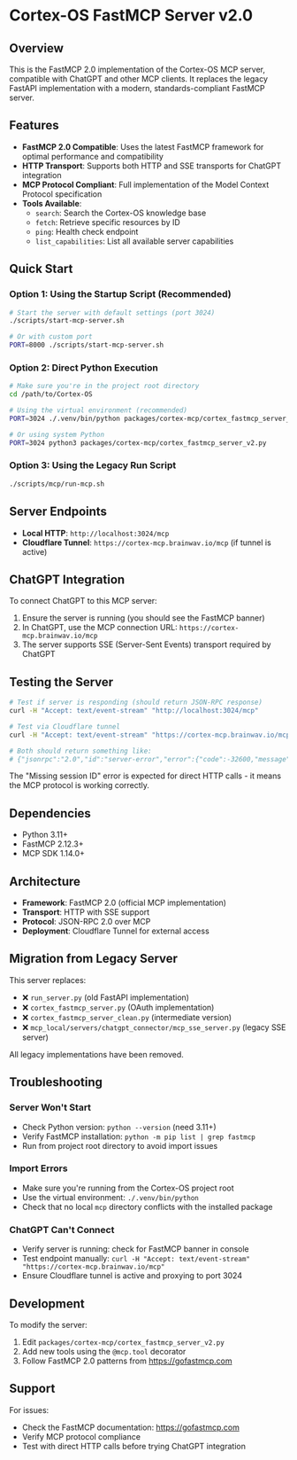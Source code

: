 # Cortex-OS FastMCP Server v2.0

## Overview

This is the FastMCP 2.0 implementation of the Cortex-OS MCP server, compatible with ChatGPT and other MCP clients. It replaces the legacy FastAPI implementation with a modern, standards-compliant FastMCP server.

## Features

- **FastMCP 2.0 Compatible**: Uses the latest FastMCP framework for optimal performance and compatibility
- **HTTP Transport**: Supports both HTTP and SSE transports for ChatGPT integration
- **MCP Protocol Compliant**: Full implementation of the Model Context Protocol specification
- **Tools Available**:
  - `search`: Search the Cortex-OS knowledge base
  - `fetch`: Retrieve specific resources by ID
  - `ping`: Health check endpoint
  - `list_capabilities`: List all available server capabilities

## Quick Start

### Option 1: Using the Startup Script (Recommended)

```bash
# Start the server with default settings (port 3024)
./scripts/start-mcp-server.sh

# Or with custom port
PORT=8000 ./scripts/start-mcp-server.sh
```

### Option 2: Direct Python Execution

```bash
# Make sure you're in the project root directory
cd /path/to/Cortex-OS

# Using the virtual environment (recommended)
PORT=3024 ./.venv/bin/python packages/cortex-mcp/cortex_fastmcp_server_v2.py

# Or using system Python
PORT=3024 python3 packages/cortex-mcp/cortex_fastmcp_server_v2.py
```

### Option 3: Using the Legacy Run Script

```bash
./scripts/mcp/run-mcp.sh
```

## Server Endpoints

- **Local HTTP**: `http://localhost:3024/mcp`
- **Cloudflare Tunnel**: `https://cortex-mcp.brainwav.io/mcp` (if tunnel is active)

## ChatGPT Integration

To connect ChatGPT to this MCP server:

1. Ensure the server is running (you should see the FastMCP banner)
2. In ChatGPT, use the MCP connection URL: `https://cortex-mcp.brainwav.io/mcp`
3. The server supports SSE (Server-Sent Events) transport required by ChatGPT

## Testing the Server

```bash
# Test if server is responding (should return JSON-RPC response)
curl -H "Accept: text/event-stream" "http://localhost:3024/mcp"

# Test via Cloudflare tunnel
curl -H "Accept: text/event-stream" "https://cortex-mcp.brainwav.io/mcp"

# Both should return something like:
# {"jsonrpc":"2.0","id":"server-error","error":{"code":-32600,"message":"Bad Request: Missing session ID"}}
```

The "Missing session ID" error is expected for direct HTTP calls - it means the MCP protocol is working correctly.

## Dependencies

- Python 3.11+
- FastMCP 2.12.3+
- MCP SDK 1.14.0+

## Architecture

- **Framework**: FastMCP 2.0 (official MCP implementation)
- **Transport**: HTTP with SSE support
- **Protocol**: JSON-RPC 2.0 over MCP
- **Deployment**: Cloudflare Tunnel for external access

## Migration from Legacy Server

This server replaces:

- ❌ `run_server.py` (old FastAPI implementation)
- ❌ `cortex_fastmcp_server.py` (OAuth implementation)
- ❌ `cortex_fastmcp_server_clean.py` (intermediate version)
- ❌ `mcp_local/servers/chatgpt_connector/mcp_sse_server.py` (legacy SSE server)

All legacy implementations have been removed.

## Troubleshooting

### Server Won't Start

- Check Python version: `python --version` (need 3.11+)
- Verify FastMCP installation: `python -m pip list | grep fastmcp`
- Run from project root directory to avoid import issues

### Import Errors

- Make sure you're running from the Cortex-OS project root
- Use the virtual environment: `./.venv/bin/python`
- Check that no local `mcp` directory conflicts with the installed package

### ChatGPT Can't Connect

- Verify server is running: check for FastMCP banner in console
- Test endpoint manually: `curl -H "Accept: text/event-stream" "https://cortex-mcp.brainwav.io/mcp"`
- Ensure Cloudflare tunnel is active and proxying to port 3024

## Development

To modify the server:

1. Edit `packages/cortex-mcp/cortex_fastmcp_server_v2.py`
2. Add new tools using the `@mcp.tool` decorator
3. Follow FastMCP 2.0 patterns from <https://gofastmcp.com>

## Support

For issues:

- Check the FastMCP documentation: <https://gofastmcp.com>
- Verify MCP protocol compliance
- Test with direct HTTP calls before trying ChatGPT integration
